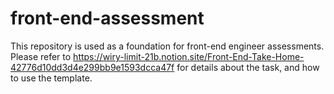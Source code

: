 # front-end-assessment

This repository is used as a foundation for front-end engineer assessments. Please refer to https://wiry-limit-21b.notion.site/Front-End-Take-Home-42776d10dd3d4e299bb9e1593dcca47f for details about the task, and how to use the template.
